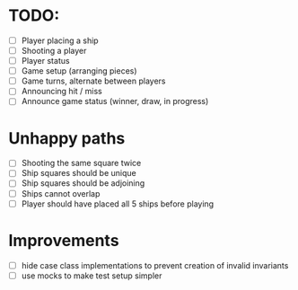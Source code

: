 # TODO:

- [ ] Player placing a ship
- [ ] Shooting a player
- [ ] Player status
- [ ] Game setup (arranging pieces)
- [ ] Game turns, alternate between players
- [ ] Announcing hit / miss
- [ ] Announce game status (winner, draw, in progress)

# Unhappy paths

- [ ] Shooting the same square twice
- [ ] Ship squares should be unique
- [ ] Ship squares should be adjoining
- [ ] Ships cannot overlap
- [ ] Player should have placed all 5 ships before playing

# Improvements

- [ ] hide case class implementations to prevent creation of invalid invariants
- [ ] use mocks to make test setup simpler
